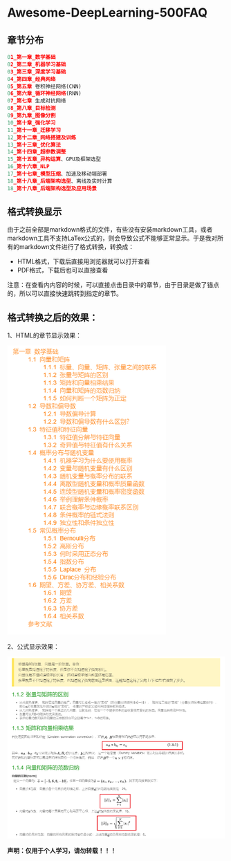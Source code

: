 # Awesome-DeepLearning-500FAQ

## 章节分布
```python
01_第一章_数学基础
02_第二章_机器学习基础
03_第三章_深度学习基础
04_第四章_经典网络
05_第五章 卷积神经网络(CNN)
06_第六章_循环神经网络(RNN)
07_第七章 生成对抗网络
08_第八章_目标检测
09_第九章_图像分割
10_第十章_强化学习
11_第十一章_迁移学习
12_第十二章_网络搭建及训练
13_第十三章_优化算法
14_第十四章_超参数调整
15_第十五章_异构运算、GPU及框架选型
16_第十六章_NLP
17_第十七章_模型压缩、加速及移动端部署
18_第十八章_后端架构选型、离线及实时计算
18_第十八章_后端架构选型及应用场景
```

## 格式转换显示
由于之前全部是markdown格式的文件，有些没有安装markdown工具，或者markdown工具不支持LaTex公式的，则会导致公式不能够正常显示。于是我对所有的markdown文件进行了格式转换，转换成：
* HTML格式，下载后直接用浏览器就可以打开查看
* PDF格式，下载后也可以直接查看

注意：在查看内内容的时候，可以直接点击目录中的章节，由于目录是做了锚点的，所以可以直接快速跳转到指定的章节。

## 格式转换之后的效果：
1、HTML的章节显示效果：

![章节](./images/categories.png)

2、公式显示效果：

![公式](./images/formula.png)


**声明：仅用于个人学习，请勿转载！！！**
